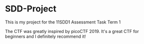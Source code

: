 # SDD-Project
This is my project for the 11SDD1 Assessment Task Term 1

The CTF was greatly inspired by picoCTF 2019. It's a great CTF for beginners and I definitely recommend it!
